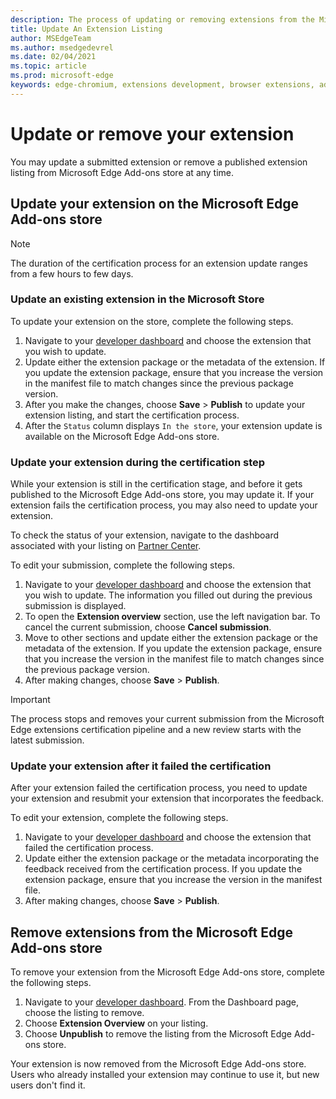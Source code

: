 ```yaml
---
description: The process of updating or removing extensions from the Microsoft Store
title: Update An Extension Listing
author: MSEdgeTeam
ms.author: msedgedevrel
ms.date: 02/04/2021
ms.topic: article
ms.prod: microsoft-edge
keywords: edge-chromium, extensions development, browser extensions, addons, partner center, developer
---
```

# Update or remove your extension  

You may update a submitted extension or remove a published extension listing from Microsoft Edge Add-ons store at any time.  

## Update your extension on the Microsoft Edge Add-ons store  

> [!NOTE]
> The duration of the certification process for an extension update ranges from a few hours to few days.  

### Update an existing extension in the Microsoft Store  

To update your extension on the store, complete the following steps.  

1.  Navigate to your [developer dashboard][MicrosoftPartnerCenter] and choose the extension that you wish to update.  
1.  Update either the extension package or the metadata of the extension.  If you update the extension package, ensure that you increase the version in the manifest file to match changes since the previous package version.  
1.  After you make the changes, choose **Save** > **Publish** to update your extension listing, and start the certification process.  
1.  After the `Status` column displays `In the store`, your extension update is available on the Microsoft Edge Add-ons store.  
    
### Update your extension during the certification step  

While your extension is still in the certification stage, and before it gets published to the Microsoft Edge Add-ons store, you may update it. If your extension fails the certification process, you may also need to update your extension.    


To check the status of your extension, navigate to the dashboard associated with your listing on [Partner Center][MicrosoftPartnerCenter].  


    
To edit your submission, complete the following steps.  

1.  Navigate to your [developer dashboard][MicrosoftPartnerCenter] and choose the extension that you wish to update.  The information you filled out during the previous submission is displayed.  
1.  To open the **Extension overview** section, use the left navigation bar.  To cancel the current submission, choose **Cancel submission**.  
1.  Move to other sections and update either the extension package or the metadata of the extension.  If you update the extension package, ensure that you increase the version in the manifest file to match changes since the previous package version.  
1.  After making changes, choose **Save** > **Publish**.  
    
> [!IMPORTANT]
> The process stops and removes your current submission from the Microsoft Edge extensions certification pipeline and a new review starts with the latest submission.  

### Update your extension after it failed the certification  

After your extension failed the certification process, you need to update your extension and resubmit your extension that incorporates the feedback.  

To edit your extension, complete the following steps.  

1.  Navigate to your [developer dashboard][MicrosoftPartnerCenter] and choose the extension that failed the certification process.  
1.  Update either the extension package or the metadata incorporating the feedback received from the certification process.  If you update the extension package, ensure that you increase the version in the manifest file.  
1.  After making changes, choose **Save** > **Publish**.  
    
## Remove extensions from the Microsoft Edge Add-ons store  

To remove your extension from the Microsoft Edge Add-ons store, complete the following steps.  

1.  Navigate to your [developer dashboard][MicrosoftPartnerCenter].  From the Dashboard page, choose the listing to remove.  
1.  Choose **Extension Overview** on your listing.  
1.  Choose **Unpublish** to remove the listing from the Microsoft Edge Add-ons store.  
    
Your extension is now removed from the Microsoft Edge Add-ons store.  Users who already installed your extension may continue to use it, but new users don't find it.  

<!-- links -->  

[MicrosoftPartnerCenter]: https://partner.microsoft.com/dashboard/microsoftedge/public/login?ref=dd "Partner Center"  
